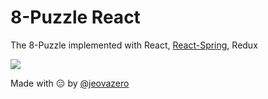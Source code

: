 # 8-Puzzle React

The 8-Puzzle implemented with React, <a href="https://github.com/jeovazero">React-Spring</a>, Redux

![](https://cdn.pbrd.co/images/HRBhIIL.png)



Made with :expressionless: by <a href="https://github.com/jeovazero">@jeovazero</a>

